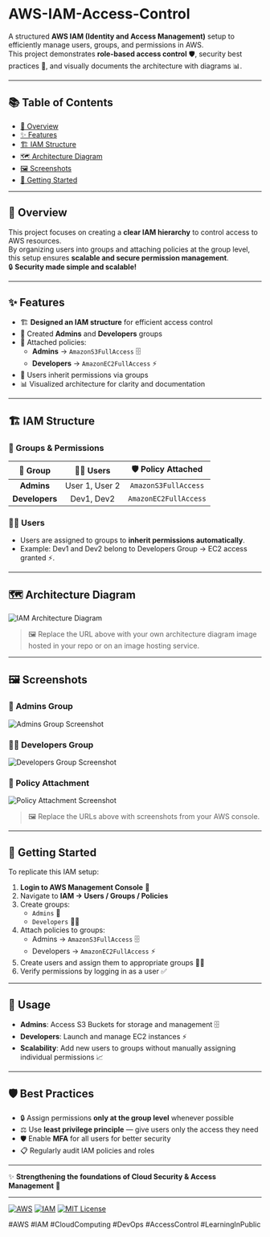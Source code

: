 # AWS-IAM-Access-Control

A structured **AWS IAM (Identity and Access Management)** setup to efficiently manage users, groups, and permissions in AWS.  
This project demonstrates **role-based access control** 🛡️, security best practices 🔐, and visually documents the architecture with diagrams 📊.

---

## 📚 Table of Contents
- [📖 Overview](#overview)
- [✨ Features](#features)
- [🏗️ IAM Structure](#iam-structure)
- [🗺️ Architecture Diagram](#architecture-diagram)
- [🖼️ Screenshots](#screenshots)
- [🚀 Getting Started](#getting-started)

---

## 📖 Overview
This project focuses on creating a **clear IAM hierarchy** to control access to AWS resources.  
By organizing users into groups and attaching policies at the group level, this setup ensures **scalable and secure permission management**.  
🔒 **Security made simple and scalable!**

---

## ✨ Features
- 🏗️ **Designed an IAM structure** for efficient access control
- 👥 Created **Admins** and **Developers** groups
- 📜 Attached policies:
  - **Admins** → `AmazonS3FullAccess` 🗄️
  - **Developers** → `AmazonEC2FullAccess` ⚡
- 🔄 Users inherit permissions via groups
- 📊 Visualized architecture for clarity and documentation

---

## 🏗️ IAM Structure

### 👫 Groups & Permissions
| 👥 Group       | 🧑‍💻 Users           | 🛡️ Policy Attached         |
|:--------------:|:-------------------:|:-------------------------:|
| **Admins**     | User 1, User 2 | `AmazonS3FullAccess`     |
| **Developers** | Dev1, Dev2          | `AmazonEC2FullAccess`     |

### 🙋‍♂️ Users
- Users are assigned to groups to **inherit permissions automatically**.
- Example: Dev1 and Dev2 belong to Developers Group → EC2 access granted ⚡.

---

## 🗺️ Architecture Diagram

![IAM Architecture Diagram](https://example.com/iam-diagram.png)
> 🖼️ Replace the URL above with your own architecture diagram image hosted in your repo or on an image hosting service.

---

## 🖼️ Screenshots

### 👥 Admins Group
![Admins Group Screenshot](https://example.com/admins-group.png)

### 👨‍💻 Developers Group
![Developers Group Screenshot](https://example.com/developers-group.png)

### 📜 Policy Attachment
![Policy Attachment Screenshot](https://example.com/policy-attachment.png)

> 🖼️ Replace the URLs above with screenshots from your AWS console.

---

## 🚀 Getting Started

To replicate this IAM setup:

1. **Login to AWS Management Console** 🔑  
2. Navigate to **IAM → Users / Groups / Policies**  
3. Create groups:  
   - `Admins` 👑  
   - `Developers` 👨‍💻  
4. Attach policies to groups:  
   - Admins → `AmazonS3FullAccess` 🗄️  
   - Developers → `AmazonEC2FullAccess` ⚡  
5. Create users and assign them to appropriate groups 🙋‍♂️  
6. Verify permissions by logging in as a user ✅  

---

## 🔧 Usage

- **Admins**: Access S3 Buckets for storage and management 🗄️  
- **Developers**: Launch and manage EC2 instances ⚡  
- **Scalability**: Add new users to groups without manually assigning individual permissions 📈  

---

## 🛡️ Best Practices

- 🔒 Assign permissions **only at the group level** whenever possible
- ⚖️ Use **least privilege principle** — give users only the access they need
- 🛡️ Enable **MFA** for all users for better security
- 📋 Regularly audit IAM policies and roles

---

✨ **Strengthening the foundations of Cloud Security & Access Management** 🚀

---

[![AWS](https://img.shields.io/badge/AWS-Cloud-orange?logo=amazon-aws)](https://aws.amazon.com/) [![IAM](https://img.shields.io/badge/IAM-Security-blue?logo=amazon-aws)](https://docs.aws.amazon.com/IAM/latest/UserGuide/introduction.html) [![MIT License](https://img.shields.io/badge/License-MIT-green)](LICENSE)

#AWS #IAM #CloudComputing #DevOps #AccessControl #LearningInPublic
